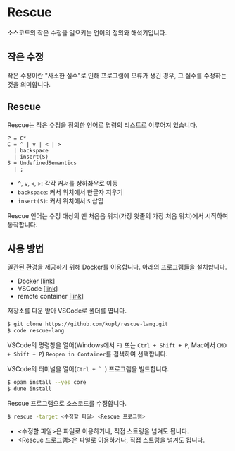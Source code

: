 # Rescue

소스코드의 작은 수정을 일으키는 언어의 정의와 해석기입니다.

## 작은 수정
작은 수정이란 "사소한 실수"로 인해 프로그램에 오류가 생긴 경우, 그 실수를 수정하는 것을 의미합니다.

## Rescue
Rescue는 작은 수정을 정의한 언어로 명령의 리스트로 이루어져 있습니다.
```
P = C*
C = ^ | v | < | >
  | backspace
  | insert(S)
S = UndefinedSemantics
  | ;
```
* `^`, `v`, `<`, `>`: 각각 커서를 상하좌우로 이동
* `backspace`: 커서 위치에서 한글자 지우기
* `insert(S)`: 커서 위치에서 `S` 삽입

Rescue 언어는 수정 대상의 맨 처음음 위치(가장 윗줄의 가장 처음 위치)에서 시작하여 동작합니다.

## 사용 방법
일관된 환경을 제공하기 위해 Docker를 이용합니다.
아래의 프로그램들을 설치합니다.
* Docker [[link]](https://docs.docker.com/desktop/)
* VSCode [[link]](https://code.visualstudio.com/download)
* remote container [[link]](https://marketplace.visualstudio.com/items?itemName=ms-vscode-remote.remote-containers)

저장소를 다운 받아 VSCode로 폴더를 엽니다.
```sh
$ git clone https://github.com/kupl/rescue-lang.git
$ code rescue-lang
```

VSCode의 명령창을 열어(Windows에서 `F1` 또는 `Ctrl + Shift + P`, Mac에서 `CMD + Shift + P`) `Reopen in Container`를 검색하여 선택합니다.

VSCode의 터미널을 열어(``Ctrl + ` ``) 프로그램을 빌드합니다.
```sh
$ opam install --yes core
$ dune install
```

Rescue 프로그램으로 소스코드를 수정합니다.
```sh
$ rescue -target <수정할 파일> <Rescue 프로그램>
```
* <수정할 파일>은 파일로 이용하거나, 직접 스트링을 넘겨도 됩니다.
* <Rescue 프로그램>은 파일로 이용하거나, 직접 스트링을 넘겨도 됩니다.
